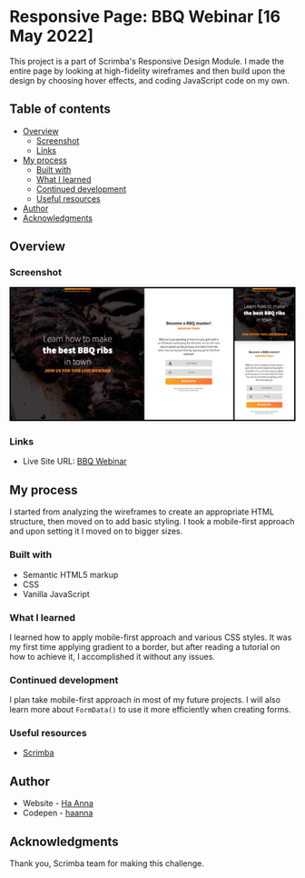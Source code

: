 # Responsive Page: BBQ Webinar [16 May 2022]

This project is a part of Scrimba's Responsive Design Module. I made the entire page by looking at high-fidelity wireframes and then build upon the design by choosing hover effects, and coding JavaScript code on my own.

## Table of contents

- [Overview](#overview)
  - [Screenshot](#screenshot)
  - [Links](#links)
- [My process](#my-process)
  - [Built with](#built-with)
  - [What I learned](#what-i-learned)
  - [Continued development](#continued-development)
  - [Useful resources](#useful-resources)
- [Author](#author)
- [Acknowledgments](#acknowledgments)

## Overview

### Screenshot

![alt text](./image.webp)

### Links

- Live Site URL: [BBQ Webinar](https://ha-anna.github.io/Scrimba_Projects/BBQ_Responsive_page/)

## My process

I started from analyzing the wireframes to create an appropriate HTML structure, then moved on to add basic styling. I took a mobile-first approach and upon setting it I moved on to bigger sizes.

### Built with

- Semantic HTML5 markup
- CSS
- Vanilla JavaScript

### What I learned

I learned how to apply mobile-first approach and various CSS styles. It was my first time applying gradient to a border, but after reading a tutorial on how to achieve it, I accomplished it without any issues.

### Continued development

I plan take mobile-first approach in most of my future projects. I will also learn more about `FormData()` to use it more efficiently when creating forms.

### Useful resources

- [Scrimba](https://www.scrimba.com)

## Author

- Website - [Ha Anna](https://haanna.com)
- Codepen - [haanna](https://codepen.io/haanna)

## Acknowledgments

Thank you, Scrimba team for making this challenge.
